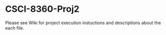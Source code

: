 # CSCI-8360-Proj2
Please see Wiki for project execution instuctions and descriptions about the each file.
